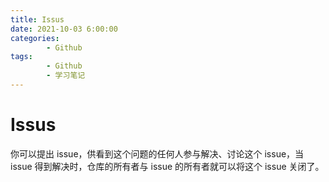 ```yaml
---
title: Issus
date: 2021-10-03 6:00:00
categories:
        - Github
tags:
        - Github
        - 学习笔记
---
```


# Issus

你可以提出 issue，供看到这个问题的任何人参与解决、讨论这个 issue，当 issue 得到解决时，仓库的所有者与 issue 的所有者就可以将这个 issue 关闭了。
